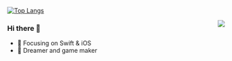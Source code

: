 [![Top Langs](https://github-readme-stats.vercel.app/api/top-langs/?username=Shvier&count_private=true&layout=compact&langs_count=8&hide=html,asp,c%23)](https://github.com/anuraghazra/github-readme-stats)

<img align="right" src="https://github-readme-stats.vercel.app/api?username=Shvier&count_private=true&show_icons=true&icon_color=CE1D2D&text_color=718096&bg_color=ffffff&hide_title=true" />

### Hi there 👋

- :hammer: Focusing on Swift & iOS
- :ram: Dreamer and game maker
